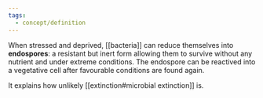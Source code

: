 ```yaml
---
tags:
  - concept/definition
---
```

When stressed and deprived, [[bacteria]] can reduce themselves into **endospores**: a resistant but inert form allowing them to survive without any nutrient and under extreme conditions. The endospore can be reactived into a vegetative cell after favourable conditions are found again.

It explains how unlikely [[extinction#microbial extinction]] is.